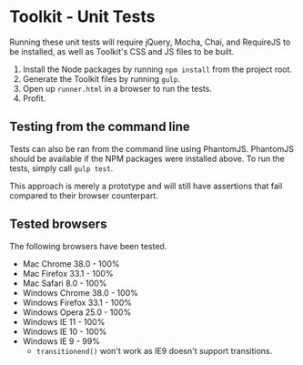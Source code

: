 # Toolkit - Unit Tests #

Running these unit tests will require jQuery, Mocha, Chai, and RequireJS to be installed, 
as well as Toolkit's CSS and JS files to be built.

1. Install the Node packages by running `npm install` from the project root.
2. Generate the Toolkit files by running `gulp`.
3. Open up `runner.html` in a browser to run the tests.
4. Profit.

## Testing from the command line ##

Tests can also be ran from the command line using PhantomJS. 
PhantomJS should be available if the NPM packages were installed above. To run the tests, simply call `gulp test`.

<div class="notice is-warning">
    This approach is merely a prototype and will still have assertions that fail compared to their browser counterpart.
</div>

## Tested browsers ##

The following browsers have been tested.

* Mac Chrome 38.0 - 100%
* Mac Firefox 33.1 - 100%
* Mac Safari 8.0 - 100%
* Windows Chrome 38.0 - 100%
* Windows Firefox 33.1 - 100%
* Windows Opera 25.0 - 100%
* Windows IE 11 - 100%
* Windows IE 10 - 100%
* Windows IE 9 - 99%
    * `transitionend()` won't work as IE9 doesn't support transitions.